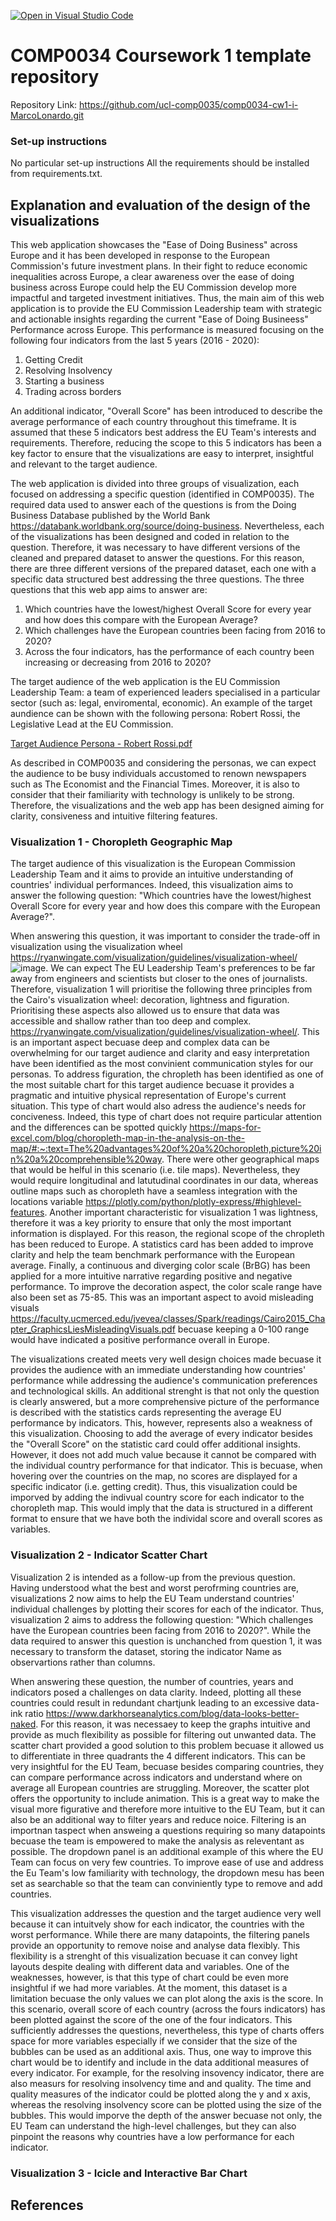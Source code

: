 [![Open in Visual Studio Code](https://classroom.github.com/assets/open-in-vscode-f059dc9a6f8d3a56e377f745f24479a46679e63a5d9fe6f495e02850cd0d8118.svg)](https://classroom.github.com/online_ide?assignment_repo_id=6729803&assignment_repo_type=AssignmentRepo)
# COMP0034 Coursework 1 template repository

Repository Link: https://github.com/ucl-comp0035/comp0034-cw1-i-MarcoLonardo.git 

### Set-up instructions

No particular set-up instructions
All the requirements should be installed from requirements.txt.

## Explanation and evaluation of the design of the visualizations

This web application showcases the "Ease of Doing Business" across Europe and it has been developed in response to the European Commission's future investment plans. In their fight to reduce economic inequalities across Europe, a clear awareness over the ease of doing business across Europe could help the EU Commission develop more impactful and targeted investment initiatives. Thus, the main aim of this web application is to provide the EU Commission Leadership team with strategic and actionable insights regarding the current "Ease of Doing Busineess" Performance across Europe. This performance is measured focusing on the following four indicators from the last 5 years (2016 - 2020):

1. Getting Credit 
2. Resolving Insolvency
3. Starting a business
4. Trading across borders 

An additional indicator, "Overall Score" has been introduced to describe the average performance of each country throughout this timeframe. It is assumed that these 5 indicators best address the EU Team's interests and requirements. Therefore, reducing the scope to this 5 indicators has been a key factor to ensure that the visualizations are easy to interpret, insightful and relevant to the target audience. 

The web application is divided into three groups of visualization, each focused on addressing a specific question (identified in COMP0035). The required data used to answer each of the questions is from the Doing Business Database published by the World Bank https://databank.worldbank.org/source/doing-business. Nevertheless, each of the visualizations has been designed and coded in relation to the question. Therefore, it was necessary to have different versions of the cleaned and prepared dataset to answer the questions. For this reason, there are three different versions of the prepared dataset, each one with a specific data structured best addressing the three questions. 
The three questions that this web app aims to answer are:

1. Which countries have the lowest/highest Overall Score for every year and how does this compare with the European Average?
2. Which challenges have the European countries been facing from 2016 to 2020?
3. Across the four indicators, has the performance of each country been increasing or decreasing from 2016 to 2020?



The target audience of the web application is the EU Commission Leadership Team: a team of experienced leaders specialised in a particular sector (such as: legal, enviromental, economic). An example of the target aundience can be shown with the following persona: Robert Rossi, the Legislative Lead at the EU Commission. 

[Target Audience Persona - Robert Rossi.pdf](https://github.com/ucl-comp0035/coursework-1-MarcoLonardo/files/7507856/Target.Audience.Persona.-.Robert.Rossi.pdf)

As described in COMP0035 and considering the personas, we can expect the audience to be busy individuals accustomed to renown newspapers such as The Economist and the Financial Times. Moreover, it is also to consider that their familiarity with technology is unlikely to be strong. Therefore, the visualizations and the web app has been designed aiming for clarity, consiveness and intuitive filtering features. 




### Visualization 1 - Choropleth Geographic Map

The target audience of this visualization is the European Commission Leadership Team and it aims to provide an intuitive understanding of countries' individual performances. Indeed, this visualization aims to answer the following question: "Which countries have the lowest/highest Overall Score for every year and how does this compare with the European Average?". 

When answering this question, it was important to consider the trade-off in visualization using the visualization wheel https://ryanwingate.com/visualization/guidelines/visualization-wheel/
![image](https://user-images.githubusercontent.com/64501760/154100878-a3a36c32-78c1-4e3e-9a88-e45523df55b4.png). We can expect The EU Leadership Team's preferences to be far away from engineers and scientists but closer to the ones of journalists. Therefore, visualization 1 will prioritise the following three principles from the Cairo's visualization wheel: decoration, lightness and figuration. Prioritising these aspects also allowed us to ensure that data was accessible and shallow rather than too deep and complex.  https://ryanwingate.com/visualization/guidelines/visualization-wheel/.
This is an important aspect becuase deep and complex data can be overwhelming for our target audience and clarity and easy interpretation have been identified as the most convinient communication styles for our personas.
To address figuration, the chropleth has been identified as one of the most suitable chart for this target audience becuase it provides a pragmatic and intuitive physical representation of Europe's current situation. This type of chart would also adress the audience's needs for conciveness. Indeed, this type of chart does not require particular attention and the differences can be spotted quickly https://maps-for-excel.com/blog/choropleth-map-in-the-analysis-on-the-map/#:~:text=The%20advantages%20of%20a%20choropleth,picture%20in%20a%20comprehensible%20way. There were other geographical maps that would be helful in this scenario (i.e. tile maps). Nevertheless, they would require longitudinal and latutudinal coordinates in our data, whereas outline maps such as choropleth have a seamless integration with the locations variable https://plotly.com/python/plotly-express/#highlevel-features. Another important characteristic for visualization 1 was lightness, therefore it was a key priority to ensure that only the most important information is displayed. For this reason, the regional scope of the chropleth has been reduced to Europe. A statistics card has been added to improve clarity and help the team benchmark performance with the European average. Finally, a continuous and diverging color scale (BrBG) has been applied for a more intuitive narrative regarding positive and negative performance. To improve the decoration aspect, the color scale range have also been set as 75-85. This was an important aspect to avoid misleading visuals https://faculty.ucmerced.edu/jvevea/classes/Spark/readings/Cairo2015_Chapter_GraphicsLiesMisleadingVisuals.pdf becuase keeping a 0-100 range would have indicated a positive performance overall in Europe. 


The visualizations created meets very well design choices made becuase it provides the audience with an immediate understanding how countries' performance while addressing the audience's communication preferences and technological skills. An additional strenght is that not only the question is clearly answered, but a more comprehensive picture of the performance is described with the statistics cards representing the average EU performance by indicators. This, however, represents also a weakness of this visualization. Choosing to add the average of every indicator besides the "Overall Score" on the statistic card could offer additional insights. However, it does not add much value because it cannot be compared with the individual country performance for that indicator. This is becuase, when hovering over the countries on the map, no scores are displayed for a specific indicator  (i.e. getting credit). Thus, this visualization could be imporved by adding the indivual country score for each indicator to the choropleth map. This would imply that the data is structured in a different format to ensure that we have both the individal score and overall scores as variables.
      
  



### Visualization 2 - Indicator Scatter Chart

Visualization 2 is intended as a follow-up from the previous question. Having understood what the best and worst perofrming countries are, visualizations 2 now aims to help the EU Team understand countries' individual challenges by plotting their scores for each of the indicator. Thus, visualization 2 aims to address the following question:
"Which challenges have the European countries been facing from 2016 to 2020?". While the data required to answer this question is unchanched from question 1, it was necessary to transform the dataset, storing the indicator Name as observartions rather than columns. 

When answering these question, the number of countries, years and indicators posed a challenges on data clarity. Indeed, plotting all these countries could result in redundant chartjunk leading to an excessive data-ink ratio https://www.darkhorseanalytics.com/blog/data-looks-better-naked. For this reason, it was necessaey to keep the graphs intuitive and provide as much flexibility as possible for filtering out unwanted data. The scatter chart provided a good solution to this problem becuase it allowed us to differentiate in three quadrants the 4 different indicators. This can be very insightful for the EU Team, becuase besides comparing countries, they can compare performance across indicators and understand where on average all European countries are struggling. Moreover, the scatter plot offers the opportunity to include animation. This is a great way to make the visual more figurative and therefore more intuitive to the EU Team, but it can also be an additional way to filter years and reduce noice. Filtering is an importnan taspect when answeing a questions requiring so many datapoints becuase the team is empowered to make the analysis as releventant as possible. The dropdown panel is an additional example of this where the EU Team can focus on very few countries. To improve ease of use and address the Eu Team's low familiarity with technology, the dropdown mesu has been set as searchable so that the team can conviniently type to remove and add countries. 

This visualization addresses the question and the target audience very well because it can intuitvely show for each indicator, the countries with the worst performance. While there are many datapoints, the filtering panels provide an opportunity to remove noise and analyse data flexibly. This flexibility is a strenght of this visualization becuase it can convey light layouts despite dealing with different data and variables. One of the weaknesses, however, is that this type of chart could be even more insightful if we had more variables. At the moment, this dataset is a limitation becuase the only values we can plot along the axis is the score. In this scenario, overall score of each country (across the fours indicators) has been plotted against the score of the one of the four indicators. This sufficiently addresses the questions, nevertheless, this type of charts offers space for more variables especially if we consider that the size of the bubbles can be used as an additional axis. Thus, one way to improve this chart would be to identify and include in the data additional measures of every indicator. For example, for the resolving insovency indicator, there are also measurs for resolving insolvency time and and quality. The time and quality measures of the indicator could be plotted along the y and x axis, whereas the resolving insolvency score can be plotted using the size of the bubbles. This would imporve the depth of the answer becuase not only, the EU Team can understand the high-level challenges, but they can also pinpoint the reasons why countries have a low performance for each indicator.


### Visualization 3 - Icicle and Interactive Bar Chart


## References

